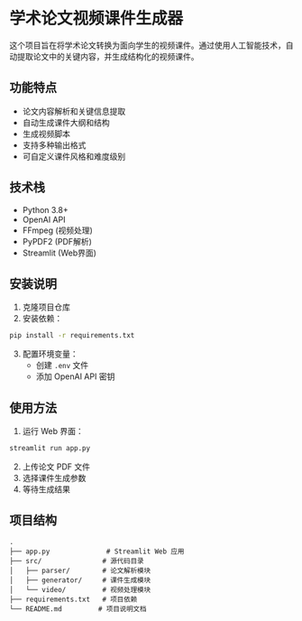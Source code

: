 # 学术论文视频课件生成器

这个项目旨在将学术论文转换为面向学生的视频课件。通过使用人工智能技术，自动提取论文中的关键内容，并生成结构化的视频课件。

## 功能特点

- 论文内容解析和关键信息提取
- 自动生成课件大纲和结构
- 生成视频脚本
- 支持多种输出格式
- 可自定义课件风格和难度级别

## 技术栈

- Python 3.8+
- OpenAI API
- FFmpeg (视频处理)
- PyPDF2 (PDF解析)
- Streamlit (Web界面)

## 安装说明

1. 克隆项目仓库
2. 安装依赖：
```bash
pip install -r requirements.txt
```
3. 配置环境变量：
   - 创建 `.env` 文件
   - 添加 OpenAI API 密钥

## 使用方法

1. 运行 Web 界面：
```bash
streamlit run app.py
```

2. 上传论文 PDF 文件
3. 选择课件生成参数
4. 等待生成结果

## 项目结构

```
.
├── app.py              # Streamlit Web 应用
├── src/               # 源代码目录
│   ├── parser/        # 论文解析模块
│   ├── generator/     # 课件生成模块
│   └── video/         # 视频处理模块
├── requirements.txt   # 项目依赖
└── README.md         # 项目说明文档
``` 